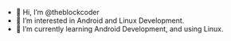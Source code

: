 - 👋 Hi, I’m @theblockcoder
- 👀 I’m interested in Android and Linux Development.
- 🌱 I’m currently learning Android Development, and using Linux.

<!---
theblockcoder/theblockcoder is a ✨ special ✨ repository because its `README.md` (this file) appears on your GitHub profile.
You can click the Preview link to take a look at your changes.
--->
